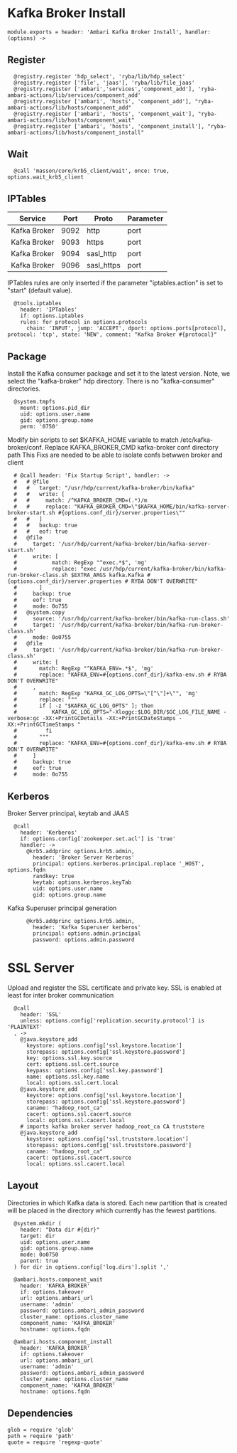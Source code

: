 
# Kafka Broker Install

    module.exports = header: 'Ambari Kafka Broker Install', handler: (options) ->

## Register

      @registry.register 'hdp_select', 'ryba/lib/hdp_select'
      @registry.register ['file', 'jaas'], 'ryba/lib/file_jaas'
      @registry.register ['ambari','services','component_add'], 'ryba-ambari-actions/lib/services/component_add'
      @registry.register ['ambari', 'hosts', 'component_add'], "ryba-ambari-actions/lib/hosts/component_add"
      @registry.register ['ambari', 'hosts', 'component_wait'], "ryba-ambari-actions/lib/hosts/component_wait"
      @registry.register ['ambari', 'hosts', 'component_install'], "ryba-ambari-actions/lib/hosts/component_install"

## Wait

      @call 'masson/core/krb5_client/wait', once: true, options.wait_krb5_client

## IPTables

| Service      | Port  | Proto       | Parameter          |
|--------------|-------|-------------|--------------------|
| Kafka Broker | 9092  | http        | port               |
| Kafka Broker | 9093  | https       | port               |
| Kafka Broker | 9094  | sasl_http   | port               |
| Kafka Broker | 9096  | sasl_https  | port               |

IPTables rules are only inserted if the parameter "iptables.action" is set to
"start" (default value).

      @tools.iptables
        header: 'IPTables'
        if: options.iptables
        rules: for protocol in options.protocols
          chain: 'INPUT', jump: 'ACCEPT', dport: options.ports[protocol], protocol: 'tcp', state: 'NEW', comment: "Kafka Broker #{protocol}"

## Package

Install the Kafka consumer package and set it to the latest version. Note, we
select the "kafka-broker" hdp directory. There is no "kafka-consumer"
directories.

      @system.tmpfs
        mount: options.pid_dir
        uid: options.user.name
        gid: options.group.name
        perm: '0750'

Modify bin scripts to set $KAFKA_HOME variable to match /etc/kafka-broker/conf.
Replace KAFKA_BROKER_CMD kafka-broker conf directory path
This Fixs are needed to be able to isolate confs betwwen broker and client

      # @call header: 'Fix Startup Script', handler: ->
      #   # @file
      #   #   target: "/usr/hdp/current/kafka-broker/bin/kafka"
      #   #   write: [
      #   #     match: /^KAFKA_BROKER_CMD=(.*)/m
      #   #     replace: "KAFKA_BROKER_CMD=\"$KAFKA_HOME/bin/kafka-server-broker-start.sh #{options.conf_dir}/server.properties\""
      #   #   ]
      #   #   backup: true
      #   #   eof: true
      #   @file
      #     target: '/usr/hdp/current/kafka-broker/bin/kafka-server-start.sh'
      #     write: [
      #           match: RegExp "^exec.*$", 'mg'
      #           replace: "exec /usr/hdp/current/kafka-broker/bin/kafka-run-broker-class.sh $EXTRA_ARGS kafka.Kafka #{options.conf_dir}/server.properties # RYBA DON'T OVERWRITE"
      #       ]
      #     backup: true
      #     eof: true
      #     mode: 0o755
      #   @system.copy
      #     source: '/usr/hdp/current/kafka-broker/bin/kafka-run-class.sh'
      #     target: '/usr/hdp/current/kafka-broker/bin/kafka-run-broker-class.sh'
      #     mode: 0o0755
      #   @file
      #     target: '/usr/hdp/current/kafka-broker/bin/kafka-run-broker-class.sh'
      #     write: [
      #       match: RegExp "^KAFKA_ENV=.*$", 'mg'
      #       replace: "KAFKA_ENV=#{options.conf_dir}/kafka-env.sh # RYBA DON'T OVERWRITE"
      #     ,
      #       match: RegExp "KAFKA_GC_LOG_OPTS=\"[^\"]+\"", 'mg'
      #       replace: """
      #       if [ -z "$KAFKA_GC_LOG_OPTS" ]; then
      #           KAFKA_GC_LOG_OPTS="-Xloggc:$LOG_DIR/$GC_LOG_FILE_NAME -verbose:gc -XX:+PrintGCDetails -XX:+PrintGCDateStamps -XX:+PrintGCTimeStamps "
      #         fi
      #       """
      #       replace: "KAFKA_ENV=#{options.conf_dir}/kafka-env.sh # RYBA DON'T OVERWRITE"
      #     ]
      #     backup: true
      #     eof: true
      #     mode: 0o755

## Kerberos

Broker Server principal, keytab and JAAS

      @call
        header: 'Kerberos'
        if: options.config['zookeeper.set.acl'] is 'true'
        handler: ->
          @krb5.addprinc options.krb5.admin,
            header: 'Broker Server Kerberos'
            principal: options.kerberos.principal.replace '_HOST', options.fqdn
            randkey: true
            keytab: options.kerberos.keyTab
            uid: options.user.name
            gid: options.group.name

Kafka Superuser principal generation

          @krb5.addprinc options.krb5.admin,
            header: 'Kafka Superuser kerberos'
            principal: options.admin.principal
            password: options.admin.password

# SSL Server

Upload and register the SSL certificate and private key.
SSL is enabled at least for inter broker communication

      @call
        header: 'SSL'
        unless: options.config['replication.security.protocol'] is 'PLAINTEXT'
      , ->
        @java.keystore_add
          keystore: options.config['ssl.keystore.location']
          storepass: options.config['ssl.keystore.password']
          key: options.ssl.key.source
          cert: options.ssl.cert.source
          keypass: options.config['ssl.key.password']
          name: options.ssl.key.name
          local: options.ssl.cert.local
        @java.keystore_add
          keystore: options.config['ssl.keystore.location']
          storepass: options.config['ssl.keystore.password']
          caname: "hadoop_root_ca"
          cacert: options.ssl.cacert.source
          local: options.ssl.cacert.local
        # imports kafka broker server hadoop_root_ca CA truststore
        @java.keystore_add
          keystore: options.config['ssl.truststore.location']
          storepass: options.config['ssl.truststore.password']
          caname: "hadoop_root_ca"
          cacert: options.ssl.cacert.source
          local: options.ssl.cacert.local


## Layout

Directories in which Kafka data is stored. Each new partition that is created
will be placed in the directory which currently has the fewest partitions.

      @system.mkdir (
        header: "Data dir #{dir}"
        target: dir
        uid: options.user.name
        gid: options.group.name
        mode: 0o0750
        parent: true
      ) for dir in options.config['log.dirs'].split ','

      @ambari.hosts.component_wait
        header: 'KAFKA_BROKER'
        if: options.takeover
        url: options.ambari_url
        username: 'admin'
        password: options.ambari_admin_password
        cluster_name: options.cluster_name
        component_name: 'KAFKA_BROKER'
        hostname: options.fqdn

      @ambari.hosts.component_install
        header: 'KAFKA_BROKER'
        if: options.takeover
        url: options.ambari_url
        username: 'admin'
        password: options.ambari_admin_password
        cluster_name: options.cluster_name
        component_name: 'KAFKA_BROKER'
        hostname: options.fqdn


## Dependencies

    glob = require 'glob'
    path = require 'path'
    quote = require 'regexp-quote'
